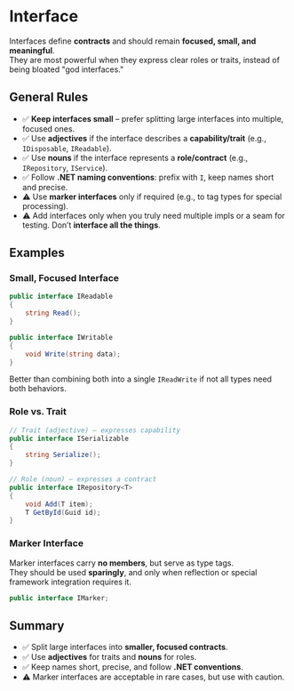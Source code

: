 # Interface

Interfaces define **contracts** and should remain **focused, small, and meaningful**.  
They are most powerful when they express clear roles or traits, instead of being bloated "god interfaces."

## General Rules

- ✅ **Keep interfaces small** – prefer splitting large interfaces into multiple, focused ones.
- ✅ Use **adjectives** if the interface describes a **capability/trait** (e.g., `IDisposable`, `IReadable`).
- ✅ Use **nouns** if the interface represents a **role/contract** (e.g., `IRepository`, `IService`).
- ✅ Follow **.NET naming conventions**: prefix with `I`, keep names short and precise.
- ⚠️ Use **marker interfaces** only if required (e.g., to tag types for special processing).
- ⚠️ Add interfaces only when you truly need multiple impls or a seam for testing. Don’t **interface all the things**.

## Examples

### Small, Focused Interface

```csharp
public interface IReadable
{
    string Read();
}

public interface IWritable
{
    void Write(string data);
}
```

Better than combining both into a single `IReadWrite` if not all types need both behaviors.

### Role vs. Trait

```csharp
// Trait (adjective) – expresses capability
public interface ISerializable
{
    string Serialize();
}

// Role (noun) – expresses a contract
public interface IRepository<T>
{
    void Add(T item);
    T GetById(Guid id);
}
```

### Marker Interface

Marker interfaces carry **no members**, but serve as type tags.  
They should be used **sparingly**, and only when reflection or special framework integration requires it.

```csharp
public interface IMarker;
```

## Summary

- ✅ Split large interfaces into **smaller, focused contracts**.
- ✅ Use **adjectives** for traits and **nouns** for roles.
- ✅ Keep names short, precise, and follow **.NET conventions**.
- ⚠️ Marker interfaces are acceptable in rare cases, but use with caution.
